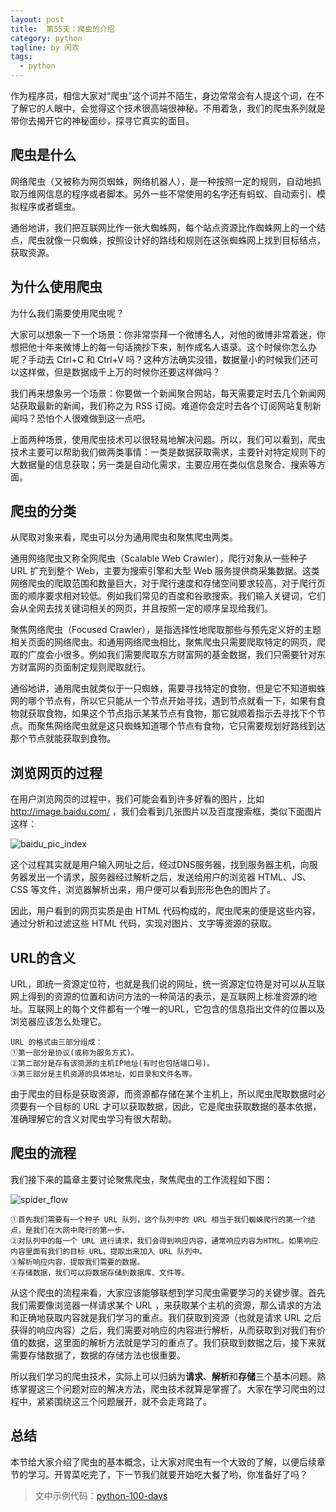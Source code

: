 ```yaml
---
layout: post
title:  第55天：爬虫的介绍
category: python
tagline: by 闲欢
tags: 
  - python
---
```


作为程序员，相信大家对“爬虫”这个词并不陌生，身边常常会有人提这个词，在不了解它的人眼中，会觉得这个技术很高端很神秘。不用着急，我们的爬虫系列就是带你去揭开它的神秘面纱，探寻它真实的面目。
<!--more-->

## 爬虫是什么

网络爬虫（又被称为网页蜘蛛，网络机器人），是一种按照一定的规则，自动地抓取万维网信息的程序或者脚本。另外一些不常使用的名字还有蚂蚁、自动索引、模拟程序或者蠕虫。

通俗地讲，我们把互联网比作一张大蜘蛛网，每个站点资源比作蜘蛛网上的一个结点，爬虫就像一只蜘蛛，按照设计好的路线和规则在这张蜘蛛网上找到目标结点，获取资源。

## 为什么使用爬虫

为什么我们需要使用爬虫呢？

大家可以想象一下一个场景：你非常崇拜一个微博名人，对他的微博非常着迷，你想把他十年来微博上的每一句话摘抄下来，制作成名人语录。这个时候你怎么办呢？手动去 Ctrl+C 和 Ctrl+V 吗？这种方法确实没错，数据量小的时候我们还可以这样做，但是数据成千上万的时候你还要这样做吗？

我们再来想象另一个场景：你要做一个新闻聚合网站，每天需要定时去几个新闻网站获取最新的新闻，我们称之为 RSS 订阅。难道你会定时去各个订阅网站复制新闻吗？恐怕个人很难做到这一点吧。

上面两种场景，使用爬虫技术可以很轻易地解决问题。所以，我们可以看到，爬虫技术主要可以帮助我们做两类事情：一类是数据获取需求，主要针对特定规则下的大数据量的信息获取；另一类是自动化需求，主要应用在类似信息聚合、搜索等方面。

## 爬虫的分类

从爬取对象来看，爬虫可以分为通用爬虫和聚焦爬虫两类。

通用网络爬虫又称全网爬虫（Scalable Web Crawler），爬行对象从一些种子 URL 扩充到整个 Web，主要为搜索引擎和大型 Web 服务提供商采集数据。这类网络爬虫的爬取范围和数量巨大，对于爬行速度和存储空间要求较高，对于爬行页面的顺序要求相对较低。例如我们常见的百度和谷歌搜索。我们输入关键词，它们会从全网去找关键词相关的网页，并且按照一定的顺序呈现给我们。

聚焦网络爬虫（Focused Crawler），是指选择性地爬取那些与预先定义好的主题相关页面的网络爬虫。和通用网络爬虫相比，聚焦爬虫只需要爬取特定的网页，爬取的广度会小很多。例如我们需要爬取东方财富网的基金数据，我们只需要针对东方财富网的页面制定规则爬取就行。

通俗地讲，通用爬虫就类似于一只蜘蛛，需要寻找特定的食物，但是它不知道蜘蛛网的哪个节点有，所以它只能从一个节点开始寻找，遇到节点就看一下，如果有食物就获取食物，如果这个节点指示某某节点有食物，那它就顺着指示去寻找下个节点。而聚焦网络爬虫就是这只蜘蛛知道哪个节点有食物，它只需要规划好路线到达那个节点就能获取到食物。

## 浏览网页的过程

在用户浏览网页的过程中，我们可能会看到许多好看的图片，比如 http://image.baidu.com/ ，我们会看到几张图片以及百度搜索框，类似下面图片这样：

![baidu_pic_index](http://www.justdopython.com/assets/images/2019/python/baidu_pic_index.png)

这个过程其实就是用户输入网址之后，经过DNS服务器，找到服务器主机，向服务器发出一个请求，服务器经过解析之后，发送给用户的浏览器 HTML、JS、CSS 等文件，浏览器解析出来，用户便可以看到形形色色的图片了。

因此，用户看到的网页实质是由 HTML 代码构成的，爬虫爬来的便是这些内容，通过分析和过滤这些 HTML 代码，实现对图片、文字等资源的获取。

## URL的含义

URL，即统一资源定位符，也就是我们说的网址，统一资源定位符是对可以从互联网上得到的资源的位置和访问方法的一种简洁的表示，是互联网上标准资源的地址。互联网上的每个文件都有一个唯一的URL，它包含的信息指出文件的位置以及浏览器应该怎么处理它。

```
URL 的格式由三部分组成：
①第一部分是协议(或称为服务方式)。
②第二部分是存有该资源的主机IP地址(有时也包括端口号)。
③第三部分是主机资源的具体地址，如目录和文件名等。
```

由于爬虫的目标是获取资源，而资源都存储在某个主机上，所以爬虫爬取数据时必须要有一个目标的 URL 才可以获取数据，因此，它是爬虫获取数据的基本依据，准确理解它的含义对爬虫学习有很大帮助。

## 爬虫的流程

我们接下来的篇章主要讨论聚焦爬虫，聚焦爬虫的工作流程如下图：

![spider_flow](http://www.justdopython.com/assets/images/2019/python/spider_flow.png)

```
①首先我们需要有一个种子 URL 队列，这个队列中的 URL 相当于我们蜘蛛爬行的第一个结点，是我们在大网中爬行的第一步。
②对队列中的每一个 URL 进行请求，我们会得到响应内容，通常响应内容为HTML。如果响应内容里面有我们的目标 URL，提取出来加入 URL 队列中。
③解析响应内容，提取我们需要的数据。
④存储数据，我们可以将数据存储到数据库、文件等。
```

从这个爬虫的流程来看，大家应该能够联想到学习爬虫需要学习的关键步骤。首先我们需要像浏览器一样请求某个 URL ，来获取某个主机的资源，那么请求的方法和正确地获取内容就是我们学习的重点。我们获取到资源（也就是请求 URL 之后获得的响应内容）之后，我们需要对响应的内容进行解析，从而获取到对我们有价值的数据，这里面的解析方法就是学习的重点了。我们获取到数据之后，接下来就需要存储数据了，数据的存储方法也很重要。

所以我们学习的爬虫技术，实际上可以归纳为**请求**、**解析**和**存储**三个基本问题。熟练掌握这三个问题对应的解决方法，爬虫技术就算是掌握了。大家在学习爬虫的过程中，紧紧围绕这三个问题展开，就不会走弯路了。

## 总结

本节给大家介绍了爬虫的基本概念，让大家对爬虫有一个大致的了解，以便后续章节的学习。开胃菜吃完了，下一节我们就要开始吃大餐了哟，你准备好了吗？

> 文中示例代码：[python-100-days](https://github.com/JustDoPython/python-100-day)
